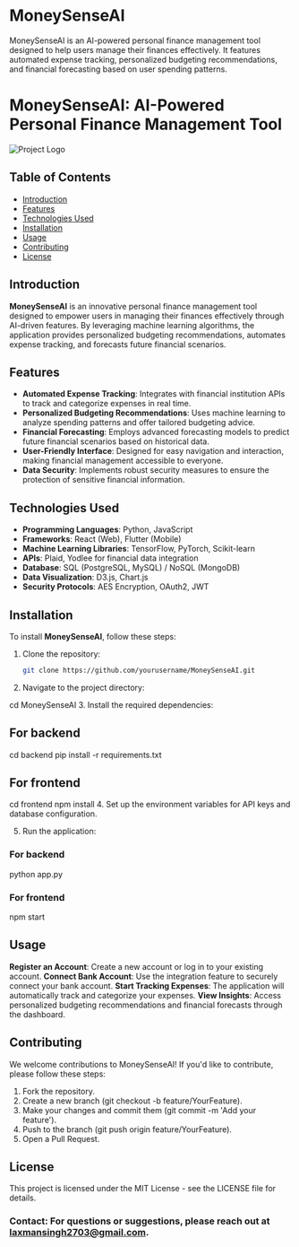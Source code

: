 # MoneySenseAI
MoneySenseAI is an AI-powered personal finance management tool designed to help users manage their finances effectively. It features automated expense tracking, personalized budgeting recommendations, and financial forecasting based on user spending patterns.
# MoneySenseAI: AI-Powered Personal Finance Management Tool

![Project Logo](path_to_logo_image)

## Table of Contents
- [Introduction](#introduction)
- [Features](#features)
- [Technologies Used](#technologies-used)
- [Installation](#installation)
- [Usage](#usage)
- [Contributing](#contributing)
- [License](#license)

## Introduction

**MoneySenseAI** is an innovative personal finance management tool designed to empower users in managing their finances effectively through AI-driven features. By leveraging machine learning algorithms, the application provides personalized budgeting recommendations, automates expense tracking, and forecasts future financial scenarios.

## Features

- **Automated Expense Tracking**: Integrates with financial institution APIs to track and categorize expenses in real time.
- **Personalized Budgeting Recommendations**: Uses machine learning to analyze spending patterns and offer tailored budgeting advice.
- **Financial Forecasting**: Employs advanced forecasting models to predict future financial scenarios based on historical data.
- **User-Friendly Interface**: Designed for easy navigation and interaction, making financial management accessible to everyone.
- **Data Security**: Implements robust security measures to ensure the protection of sensitive financial information.

## Technologies Used

- **Programming Languages**: Python, JavaScript
- **Frameworks**: React (Web), Flutter (Mobile)
- **Machine Learning Libraries**: TensorFlow, PyTorch, Scikit-learn
- **APIs**: Plaid, Yodlee for financial data integration
- **Database**: SQL (PostgreSQL, MySQL) / NoSQL (MongoDB)
- **Data Visualization**: D3.js, Chart.js
- **Security Protocols**: AES Encryption, OAuth2, JWT

## Installation

To install **MoneySenseAI**, follow these steps:

1. Clone the repository:
   ```bash
   git clone https://github.com/yourusername/MoneySenseAI.git

2. Navigate to the project directory:


cd MoneySenseAI
3. Install the required dependencies:


## For backend
cd backend
pip install -r requirements.txt

## For frontend
cd frontend
npm install
4. Set up the environment variables for API keys and database configuration.

5. Run the application:


### For backend
python app.py

### For frontend
npm start
## Usage
**Register an Account**: Create a new account or log in to your existing account.
**Connect Bank Account**: Use the integration feature to securely connect your bank account.
**Start Tracking Expenses**: The application will automatically track and categorize your expenses.
**View Insights**: Access personalized budgeting recommendations and financial forecasts through the dashboard.
## Contributing
We welcome contributions to MoneySenseAI! If you'd like to contribute, please follow these steps:

1. Fork the repository.
2. Create a new branch (git checkout -b feature/YourFeature).
3. Make your changes and commit them (git commit -m 'Add your feature').
4. Push to the branch (git push origin feature/YourFeature).
5. Open a Pull Request.
## License
This project is licensed under the MIT License - see the LICENSE file for details.


### Contact: For questions or suggestions, please reach out at laxmansingh2703@gmail.com.
   
